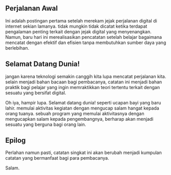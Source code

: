 
## Perjalanan Awal
<p>Ini adalah postingan pertama setelah merekam jejak perjalanan digital di internet sekian lamanya. tidak mungkin tidak dicatat ketika terdapat pengalaman penting terkait dengan jejak digital yang menyenangkan. Namun, baru hari ini merealisasikan pencatatan setelah belajar bagaimana mencatat dengan efektif dan efisien tanpa membutuhkan sumber daya yang berlebihan.</p>

## Selamat Datang Dunia!
<p>jangan karena teknologi semakin canggih kita lupa mencatat perjalanan kita. selain menjadi bahan bacaan bagi pembacanya, catatan ini menjadi bahan praktik bagi pelajar yang ingin memraktikkan teori tertentu terkait dengan sesuatu yang bersifat digital.</p>
<p> Oh iya, hampir lupa. Selamat datang dunia! seperti ucapan bayi yang baru lahir. memulai aktivitas kegiatan dengan mengucap salam hangat kepada orang tuanya. sebuah program yang memulai aktivitasnya dengan mengucapkan salam kepada pengembangnya, berharap akan menjadi sesuatu yang berguna bagi orang lain.</p>

## Epilog
<p>Perlahan namun pasti, catatan singkat ini akan berubah menjadi kumpulan catatan yang bermanfaat bagi para pembacanya.</p>

Salam.